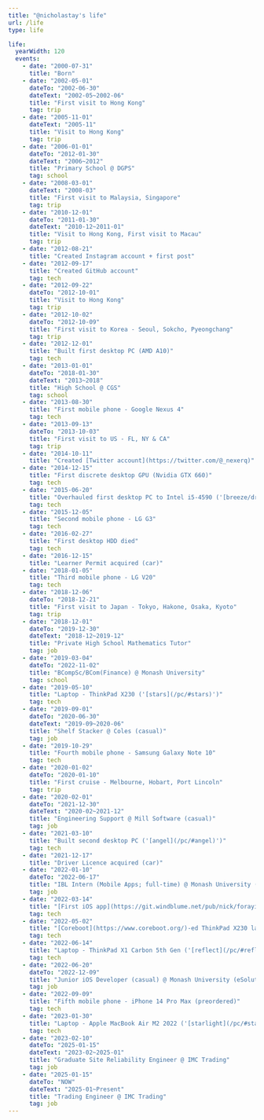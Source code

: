 ```yaml
---
title: "@nicholastay's life"
url: /life
type: life

life:
  yearWidth: 120
  events:
    - date: "2000-07-31"
      title: "Born"
    - date: "2002-05-01"
      dateTo: "2002-06-30"
      dateText: "2002-05~2002-06"
      title: "First visit to Hong Kong"
      tag: trip
    - date: "2005-11-01"
      dateText: "2005-11"
      title: "Visit to Hong Kong"
      tag: trip
    - date: "2006-01-01"
      dateTo: "2012-01-30"
      dateText: "2006~2012"
      title: "Primary School @ DGPS"
      tag: school
    - date: "2008-03-01"
      dateText: "2008-03"
      title: "First visit to Malaysia, Singapore"
      tag: trip
    - date: "2010-12-01"
      dateTo: "2011-01-30"
      dateText: "2010-12~2011-01"
      title: "Visit to Hong Kong, First visit to Macau"
      tag: trip
    - date: "2012-08-21"
      title: "Created Instagram account + first post"
    - date: "2012-09-17"
      title: "Created GitHub account"
      tag: tech
    - date: "2012-09-22"
      dateTo: "2012-10-01"
      title: "Visit to Hong Kong"
      tag: trip
    - date: "2012-10-02"
      dateTo: "2012-10-09"
      title: "First visit to Korea - Seoul, Sokcho, Pyeongchang"
      tag: trip
    - date: "2012-12-01"
      title: "Built first desktop PC (AMD A10)"
      tag: tech
    - date: "2013-01-01"
      dateTo: "2018-01-30"
      dateText: "2013~2018"
      title: "High School @ CGS"
      tag: school
    - date: "2013-08-30"
      title: "First mobile phone - Google Nexus 4"
      tag: tech
    - date: "2013-09-13"
      dateTo: "2013-10-03"
      title: "First visit to US - FL, NY & CA"
      tag: trip
    - date: "2014-10-11"
      title: "Created [Twitter account](https://twitter.com/@_nexerq)"
    - date: "2014-12-15"
      title: "First discrete desktop GPU (Nvidia GTX 660)"
      tag: tech
    - date: "2015-06-20"
      title: "Overhauled first desktop PC to Intel i5-4590 ('[breeze/dream](/pc/#dream-aka-breeze)')"
      tag: tech
    - date: "2015-12-05"
      title: "Second mobile phone - LG G3"
      tag: tech
    - date: "2016-02-27"
      title: "First desktop HDD died"
      tag: tech
    - date: "2016-12-15"
      title: "Learner Permit acquired (car)"
    - date: "2018-01-05"
      title: "Third mobile phone - LG V20"
      tag: tech
    - date: "2018-12-06"
      dateTo: "2018-12-21"
      title: "First visit to Japan - Tokyo, Hakone, Osaka, Kyoto"
      tag: trip
    - date: "2018-12-01"
      dateTo: "2019-12-30"
      dateText: "2018-12~2019-12"
      title: "Private High School Mathematics Tutor"
      tag: job
    - date: "2019-03-04"
      dateTo: "2022-11-02"
      title: "BCompSc/BCom(Finance) @ Monash University"
      tag: school
    - date: "2019-05-10"
      title: "Laptop - ThinkPad X230 ('[stars](/pc/#stars)')"
      tag: tech
    - date: "2019-09-01"
      dateTo: "2020-06-30"
      dateText: "2019-09~2020-06"
      title: "Shelf Stacker @ Coles (casual)"
      tag: job
    - date: "2019-10-29"
      title: "Fourth mobile phone - Samsung Galaxy Note 10"
      tag: tech
    - date: "2020-01-02"
      dateTo: "2020-01-10"
      title: "First cruise - Melbourne, Hobart, Port Lincoln"
      tag: trip
    - date: "2020-02-01"
      dateTo: "2021-12-30"
      dateText: "2020-02~2021-12"
      title: "Engineering Support @ Mill Software (casual)"
      tag: job
    - date: "2021-03-10"
      title: "Built second desktop PC ('[angel](/pc/#angel)')"
      tag: tech
    - date: "2021-12-17"
      title: "Driver Licence acquired (car)"
    - date: "2022-01-10"
      dateTo: "2022-06-17"
      title: "IBL Intern (Mobile Apps; full-time) @ Monash University (eSolutions)"
      tag: job
    - date: "2022-03-14"
      title: "[First iOS app](https://git.windblume.net/pub/nick/forayios)"
      tag: tech
    - date: "2022-05-02"
      title: "[Coreboot](https://www.coreboot.org/)-ed ThinkPad X230 laptop"
      tag: tech
    - date: "2022-06-14"
      title: "Laptop - ThinkPad X1 Carbon 5th Gen ('[reflect](/pc/#reflect)')"
      tag: tech
    - date: "2022-06-20"
      dateTo: "2022-12-09"
      title: "Junior iOS Developer (casual) @ Monash University (eSolutions)"
      tag: job
    - date: "2022-09-09"
      title: "Fifth mobile phone - iPhone 14 Pro Max (preordered)"
      tag: tech
    - date: "2023-01-30"
      title: "Laptop - Apple MacBook Air M2 2022 ('[starlight](/pc/#starlight)')"
      tag: tech
    - date: "2023-02-10"
      dateTo: "2025-01-15"
      dateText: "2023-02~2025-01"
      title: "Graduate Site Reliability Engineer @ IMC Trading"
      tag: job
    - date: "2025-01-15"
      dateTo: "NOW"
      dateText: "2025-01~Present"
      title: "Trading Engineer @ IMC Trading"
      tag: job
---
```

